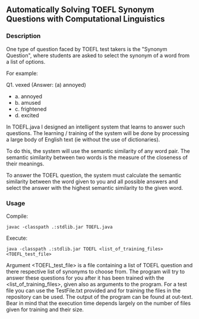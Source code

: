 ## Automatically Solving TOEFL Synonym Questions with Computational Linguistics

### Description
One type of question faced by TOEFL test takers is the "Synonym Question", where students are asked to select the synonym of a word from a list of options.

For example:

Q1. vexed  (Answer: (a) annoyed)
* a. annoyed
* b. amused
* c. frightened
* d. excited
  
In TOEFL.java I designed an intelligent system that learns to answer such questions. The learning / training of the system will be done by processing a large body of English text (ie without the use of dictionaries).

To do this, the system will use the semantic similarity of any word pair. The semantic similarity between two words is the measure of the closeness of their meanings.

To answer the TOEFL question, the system must calculate the semantic similarity between the word given to you and all possible answers and select the answer with the highest semantic similarity to the given word.

### Usage
Compile:

`javac -classpath .:stdlib.jar TOEFL.java`

Execute:

`java -classpath .:stdlib.jar TOEFL <list_of_training_files> <TOEFL_test_file>`

Argument <TOEFL_test_file> is a file containing a list of TOEFL question and there respective list of synonyms to choose from. The program will try to answer these questions for you after it has been trained with the <list_of_training_files>, given also as arguments to the program. For a test file you can use the TestFile.txt provided and for training the files in the repository can be used. The output of the program can be found at out-text. Bear in mind that the execution time depends largely on the number of files given for training and their size.
